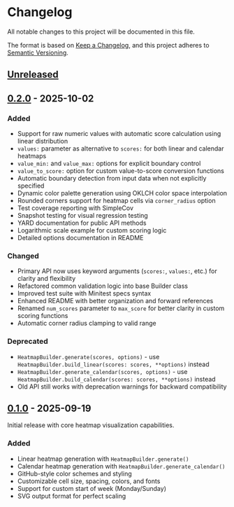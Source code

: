 # Changelog

All notable changes to this project will be documented in this file.

The format is based on [Keep a Changelog](https://keepachangelog.com/en/1.0.0/),
and this project adheres to [Semantic Versioning](https://semver.org/spec/v2.0.0.html).

## [Unreleased]

## [0.2.0] - 2025-10-02

### Added
- Support for raw numeric values with automatic score calculation using linear distribution
- `values:` parameter as alternative to `scores:` for both linear and calendar heatmaps
- `value_min:` and `value_max:` options for explicit boundary control
- `value_to_score:` option for custom value-to-score conversion functions
- Automatic boundary detection from input data when not explicitly specified
- Dynamic color palette generation using OKLCH color space interpolation
- Rounded corners support for heatmap cells via `corner_radius` option
- Test coverage reporting with SimpleCov
- Snapshot testing for visual regression testing
- YARD documentation for public API methods
- Logarithmic scale example for custom scoring logic
- Detailed options documentation in README

### Changed
- Primary API now uses keyword arguments (`scores:`, `values:`, etc.) for clarity and flexibility
- Refactored common validation logic into base Builder class
- Improved test suite with Minitest specs syntax
- Enhanced README with better organization and forward references
- Renamed `num_scores` parameter to `max_score` for better clarity in custom scoring functions
- Automatic corner radius clamping to valid range

### Deprecated
- `HeatmapBuilder.generate(scores, options)` - use `HeatmapBuilder.build_linear(scores: scores, **options)` instead
- `HeatmapBuilder.generate_calendar(scores, options)` - use `HeatmapBuilder.build_calendar(scores: scores, **options)` instead
- Old API still works with deprecation warnings for backward compatibility

## [0.1.0] - 2025-09-19

Initial release with core heatmap visualization capabilities.

### Added
- Linear heatmap generation with `HeatmapBuilder.generate()`
- Calendar heatmap generation with `HeatmapBuilder.generate_calendar()`
- GitHub-style color schemes and styling
- Customizable cell size, spacing, colors, and fonts
- Support for custom start of week (Monday/Sunday)
- SVG output format for perfect scaling

[Unreleased]: https://github.com/dreikanter/heatmap-builder/compare/v0.2.0...HEAD
[0.2.0]: https://github.com/dreikanter/heatmap-builder/compare/v0.1.0...v0.2.0
[0.1.0]: https://github.com/dreikanter/heatmap-builder/releases/tag/v0.1.0

